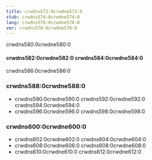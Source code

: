 ```yaml
---
title: crwdns572:0crwdne572:0
stub: crwdns574:0crwdne574:0
lang: crwdns576:0crwdne576:0
ver: crwdns578:0crwdne578:0
---
```


crwdns580:0crwdne580:0

#### crwdns582:0crwdne582:0 crwdns584:0crwdne584:0

crwdns586:0crwdne586:0

### crwdns588:0crwdne588:0

- crwdns590:0crwdne590:0 crwdns592:0crwdne592:0 crwdns594:0crwdne594:0
- crwdns596:0crwdne596:0 crwdns598:0crwdne598:0

### crwdns600:0crwdne600:0

- crwdns602:0crwdne602:0 crwdns604:0crwdne604:0
- crwdns606:0crwdne606:0 crwdns608:0crwdne608:0
- crwdns610:0crwdne610:0 crwdns612:0crwdne612:0